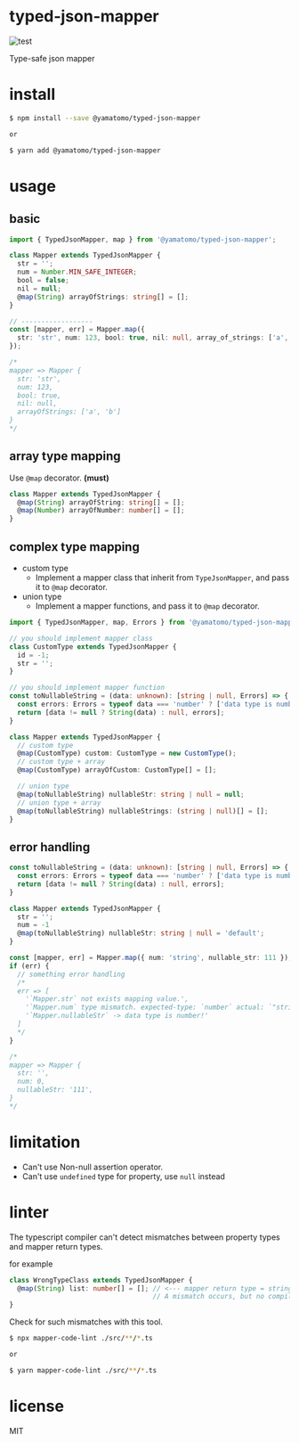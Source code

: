 # typed-json-mapper

![test](https://github.com/Yama-Tomo/typed-json-mapper/workflows/test/badge.svg?branch=master)

Type-safe json mapper

# install

```bash
$ npm install --save @yamatomo/typed-json-mapper

or

$ yarn add @yamatomo/typed-json-mapper
```

# usage

## basic

```ts
import { TypedJsonMapper, map } from '@yamatomo/typed-json-mapper';

class Mapper extends TypedJsonMapper {
  str = '';
  num = Number.MIN_SAFE_INTEGER;
  bool = false;
  nil = null;
  @map(String) arrayOfStrings: string[] = [];
}

// ------------------
const [mapper, err] = Mapper.map({
  str: 'str', num: 123, bool: true, nil: null, array_of_strings: ['a', 'b']
});

/*
mapper => Mapper {
  str: 'str',
  num: 123,
  bool: true,
  nil: null,
  arrayOfStrings: ['a', 'b']
}
*/
```

## array type mapping

Use `@map` decorator. **(must)**

```ts
class Mapper extends TypedJsonMapper {
  @map(String) arrayOfString: string[] = [];
  @map(Number) arrayOfNumber: number[] = [];
}
```

## complex type mapping

- custom type
  - Implement a mapper class that inherit from `TypeJsonMapper`, and pass it to `@map` decorator.
- union type
  - Implement a mapper functions, and pass it to `@map` decorator.
  
```ts
import { TypedJsonMapper, map, Errors } from '@yamatomo/typed-json-mapper';

// you should implement mapper class
class CustomType extends TypedJsonMapper {
  id = -1;
  str = '';
}

// you should implement mapper function
const toNullableString = (data: unknown): [string | null, Errors] => {
  const errors: Errors = typeof data === 'number' ? ['data type is number!'] : undefined;
  return [data != null ? String(data) : null, errors];
}

class Mapper extends TypedJsonMapper {
  // custom type
  @map(CustomType) custom: CustomType = new CustomType();
  // custom type + array
  @map(CustomType) arrayOfCustom: CustomType[] = [];

  // union type
  @map(toNullableString) nullableStr: string | null = null;
  // union type + array
  @map(toNullableString) nullableStrings: (string | null)[] = [];
}
```

## error handling
```ts
const toNullableString = (data: unknown): [string | null, Errors] => {
  const errors: Errors = typeof data === 'number' ? ['data type is number!'] : undefined;
  return [data != null ? String(data) : null, errors];
}

class Mapper extends TypedJsonMapper {
  str = '';
  num = -1
  @map(toNullableString) nullableStr: string | null = 'default';
}

const [mapper, err] = Mapper.map({ num: 'string', nullable_str: 111 });
if (err) {
  // something error handling
  /* 
  err => [
    '`Mapper.str` not exists mapping value.',
    '`Mapper.num` type mismatch. expected-type: `number` actual: `"string"`',
    '`Mapper.nullableStr` -> data type is number!'
  ] 
  */
}

/*
mapper => Mapper {
  str: '',
  num: 0,
  nullableStr: '111',
}
*/
```

# limitation

- Can't use Non-null assertion operator.
- Can't use `undefined` type for property, use `null` instead

# linter

The typescript compiler can't detect mismatches between property types and mapper return types.

for example

```typescript
class WrongTypeClass extends TypedJsonMapper {
  @map(String) list: number[] = []; // <--- mapper return type = string, property type = number.
                                    // A mismatch occurs, but no compile error occurs.
}
```

Check for such mismatches with this tool.

```bash
$ npx mapper-code-lint ./src/**/*.ts

or

$ yarn mapper-code-lint ./src/**/*.ts
```

# license
MIT


